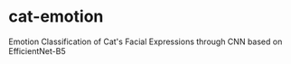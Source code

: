 # cat-emotion
Emotion Classification of Cat's Facial Expressions through CNN based on EfficientNet-B5
